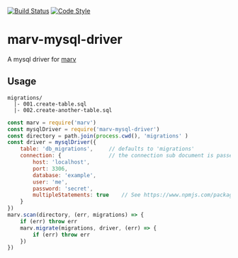 [![Build Status](https://img.shields.io/travis/guidesmiths/marv-mysql-driver/master.svg)](https://travis-ci.org/guidesmiths/marv-mysql-driver)
[![Code Style](https://img.shields.io/badge/code%20style-imperative-brightgreen.svg)](https://github.com/guidesmiths/eslint-config-imperative)
# marv-mysql-driver
A mysql driver for [marv](https://www.npmjs.com/package/marv)

## Usage
```
migrations/
  |- 001.create-table.sql
  |- 002.create-another-table.sql
```

```js
const marv = require('marv')
const mysqlDriver = require('marv-mysql-driver')
const directory = path.join(process.cwd(), 'migrations' )
const driver = mysqlDriver({
    table: 'db_migrations',     // defaults to 'migrations'
    connection: {               // the connection sub document is passed directly to mysql.createConnection
        host: 'localhost',
        port: 3306,
        database: 'example',
        user: 'me',
        password: 'secret',
        multipleStatements: true    // See https://www.npmjs.com/package/mysql#multiple-statement-queries
    }
})
marv.scan(directory, (err, migrations) => {
    if (err) throw err
    marv.migrate(migrations, driver, (err) => {
        if (err) throw err
    })
})
```
